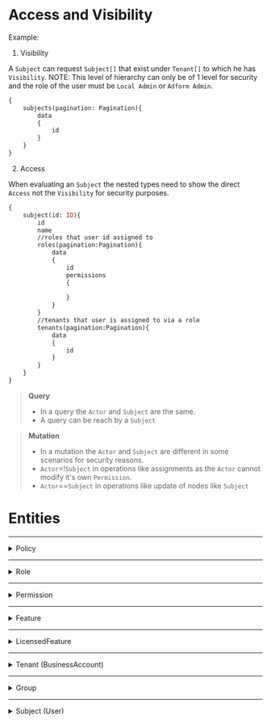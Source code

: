 
# Access and Visibility

Example:

1. Visibility

A `Subject` can request `Subject[]` that exist under `Tenant[]` to which he has `Visibility`.
NOTE: This level of hierarchy can only be of 1 level for security and the role of the user must be `Local Admin` or `Adform Admin`.
```graphql
{
    subjects(pagination: Pagination){
        data 
        {
            id
        }
    }
}
```

2. Access

When evaluating an `Subject` the nested types need to show the direct `Access` not the `Visibility` for security purposes.

```graphql
{
    subject(id: ID){
        id
        name
        //roles that user id assigned to
        roles(pagination:Pagination){
            data 
            {
                id
                permissions
                {
                    
                }
            }
        }
        //tenants that user is assigned to via a role
        tenants(pagination:Pagination){
            data 
            {
                id
            }
        }
    }
}
```




> **Query**  
>
> * In a query the `Actor` and `Subject` are the same.
> * A query can be reach by a `Subject`

> **Mutation**
> * In a mutation the `Actor` and `Subject` are different in some scenarios for security reasons.
> * `Actor`=!`Subject` in operations like assignments as the `Actor` cannot modify it's own `Permission`.
> * `Actor`==`Subject` in operations like update of nodes like `Subject`

# Entities

---

<details>
<summary>Policy</summary>

> `Policies` are used to group `roles`, they allow to reduce the space of search.

## Query

### `policy(id:ID)`

Get a `Policy` by id.

#### Validation

`Policy` can be listed by `AdformAdmin` only.

#### Nested types

* `Roles`: Display the `Roles` that are contained in a `Policy`.

### `policies(pagination: Pagination)`

Get a list of `Policies`, it allows pagination, sorting and filtering.

#### Validation

`Policies` can be listed by `AdformAdmin` only.

#### Nested types

* `Roles`: Display the `Roles` that are contained in a `Policy`.

---

## Mutation

### `createPolicy` 

Creates a new `Policy` in the graph. To place it on different levels the `parentId` field is used.

#### Validation

Only `AdformAdmin` can create a `Policy`.

### `deletePolicy`

Deletes a `Policy` from the graph using the `id` field.

#### Validation

Only `AdformAdmin` can delete a `Policy`.

</details>

---

<details>
<summary>Role</summary>

>`Roles` are categorized as:
> * `Custom Role`: Belong and are own by a `Tenant`. They are cloned from a `Template Role`, and they are managed by the `Tenant` who owns them.
> * `Template Role`: Belong and are own by a `Adform:Tenant`. They are also known as `System Role` and they are managed by the `Adform:Tenant`.
> * `Ghost Role (coming soon)`: Belong and are own by a `Tenant`. They are used to represent the belonging of a `Subject` to a `Tenant` (Business account invitation).
>
>There are special `Roles` that modify the behaviour of the system:
> * `AdformAdmin`: Is the role that has the higher visibility and accessibility of all, meaning that a `Subject` assigned to this `Role` can perform all the mutations and queries in the graph.
> * `LocalAdmin`: Is the role that is assigned to the owner of a `Tenant` it allows to query `Resources` that belong to the `Tenant` and mutate them as well.

## Query

### `role(id:ID)`

Get a `Role` by id.

#### Validation

- `Template Role` can be visible by a `Subject` always.
- `Custom Role` can be visible by a `Subject` if:
    - The `Subject` is `AdformAdmin`.
    - The `Subject` is in the `Tenant` who owns the `Custom Role`.
    - The `Subject` is in the `Tenant` who is a children of a `Tenant` that owns the `Custom Role`.

#### Nested types

* `Permission`: Display the `Permissions` that are contained in a `Role`.
* `Users`: Display the `Users` that are assigned to a `Role`.
* `BusinessAccount`: Display the `BusinessAccount` that owns a `Role`.

### `roles(pagination: Pagination)`

Get a list of `Roles`, it allows pagination, sorting and filtering.

#### Validation

- `Template Role` can be visible by a `Subject` always.
- `Custom Role` can be visible by a `Subject` if:
    - The `Subject` is `AdformAdmin`.
    - The `Subject` is in the `Tenant` who owns the `Custom Role`.
    - The `Subject` is in the `Tenant` who is a children of a `Tenant` that owns the `Custom Role`.

#### Nested types

* `Permissions`: Display the `Permissions` that are contained in a `Role`.
* `Users`: Display the `Users` that are assigned to a `Role`.
* `BusinessAccount`: Display the `BusinessAccount` that owns a `Role`.

---

## Mutation

### `createRole`

Creates a new `Role` in the graph. To place it on different `Policy` the `policyId` field is used.

#### Validation

- `Template Role` can be created by a `Subject` if is an `AdformAdmin`.
- `Custom Role` can be created by a `Subject` if:
    - The `Subject` is `AdformAdmin`. 
    - The `Subject` is `LocalAdmin` of the `Tenant` that is specified.
    - The `Subject` is `LocalAdmin` of the `Tenant` that is parent of the `Tenant` is specified.

### `deleteRole`

Deletes a `Role` from the graph using the `id` field.

#### Validation

- `Template Role` can be deleted by a `Subject` if is an `AdformAdmin`.
- `Custom Role` can be deleted by a `Subject` if:
    - The `Subject` is `AdformAdmin`.
    - The `Subject` is `LocalAdmin` of the `Tenant` that owns the `Role`.
    - The `Subject` is `LocalAdmin` of the `Tenant` that is parent of the `Tenant` is specified.

### `assignPermissionToRole` [Deprecation] this is done by `updateRole` via `features`

Assigns a `Permission` to a `Role`. 

#### Validation

- A `Subject` that is an `AdformAdmin` can assign a `Permission` to a `Role`.

### `updateRole`

It updates a `Role` in the graph and its assigned `Permissions` via `Features`.

- `Template Role` can be updated by a `Subject` if is an `AdformAdmin`.
- `Custom Role` can be updated by a `Subject` if:
    - The `Subject` is `AdformAdmin`.
    - The `Subject` is `LocalAdmin` of the `Tenant` that owns the `Role`.
    - The `Subject` is `LocalAdmin` of the `Tenant` that is parent of the `Tenant` is specified. If this `Tenant` contains `Features` that will update the `Role`.

</details>

---

<details>
<summary>Permission</summary>

## Query

### `permission(id:ID)`

Get a `Permission` by id.

#### Validation

`Permission` can be listed by `AdformAdmin`.

#### Nested typed

* `Feature`: Display the `Feature` in which a `Permission` is contained.

### `permissions(pagination:Pagination)`

Get a list of `Permissions`, it allows pagination, sorting and filtering.

#### Validation

`Permissions` can be listed by `AdformAdmin`.

#### Nested typed

* `Feature`: Display the `Feature` in which a `Permission` is contained.

---

## Mutation

### `createPermission`

Creates a new `Permission` in the graph.

#### Validation

Only `AdformAdmin` can create a `Permission`.

### `deletePolicy`

Deletes a `Permission` from the graph using the `id` field.

#### Validation

Only `AdformAdmin` can delete a `Permission`.

</details>

---

<details>
<summary>Feature</summary>

## Query

### `feature(id:ID)`

Get a `Feature` by id.

#### Validation

A `Feature` can be listed if:
* `Subject` is an `AdformAdmin`.
* `Subject` is a `LocalAdmin` of a `Tenant` that owns the `Feature`.

#### Nested typed

* `BusinessAccount`: Display the `BusinessAccount` in which the `Feature` is Assigned.
* `LicensedFeatures`: Display the `LicensedFeature` in which the `Feature` is contained.
* `Feature`: Display the `Feature` co-dependency.
* `Permissions`: Display the `Permissions` that are contained in a `Feature`.

### `features(pagination:Pagination)`

Get a list of `Features`, it allows pagination, sorting and filtering.

#### Validation

A `Feature` can be listed if:
* `Subject` is an `AdformAdmin`.
* `Subject` is a `LocalAdmin` of a `Tenant` that owns the `Feature`.

#### Nested typed

* `BusinessAccount`: Display the `BusinessAccount` in which the `Feature` is Assigned.
* `LicensedFeatures`: Display the `LicensedFeature` in which the `Feature` is contained.
* `Feature`: Display the `Feature` co-dependency.
* `Permissions`: Display the `Permissions` that are contained in a `Feature`.

## Mutation

### `createFeature`

Creates a new `Feature` in the graph.

#### Validation

Only `AdformAdmin` can create a `Feature`.

### `deleteFeature`

Deletes a `Feature` from the graph using the `id` field.

#### Validation

Only `AdformAdmin` can delete a `Feature`.

### `assignPermissionToFeature`

Assigns a `Permission` to a `Feature`.

#### Validation

Only `AdformAdmin` can assign `Permission` a `Feature`.

### `assignFeatureCoDependency`

Assigns a `Feature` to a `Feature` as co-dependency.

#### Validation

Only `AdformAdmin` can assign co-dependency to a `Feature`.

> Note: `Feature` is to be created by a seed script.
> 
</details>

---

<details>
<summary>LicensedFeature</summary>

## Query

### `licensedFeature(id:ID)`

Get a `LicensedFeature` by id.

#### Validation

A `LicensedFeature` can be listed if:
* `Subject` is an `AdformAdmin`.
* `Subject` is a `LocalAdmin` of a `Tenant` that owns the `Feature` that is contained in a `LicensedFeature`.

#### Nested typed

* `Features`: Display the `Features` that are contained in a `LicensedFeature`.

### `licensedFeatures(pagination:Pagination)`

Get a list of `Features`, it allows pagination, sorting and filtering.

#### Validation

A `LicensedFeature` can be listed if:
* `Subject` is an `AdformAdmin`.
* `Subject` is a `LocalAdmin` of a `Tenant` that owns the `Feature` that is contained in a `LicensedFeature`.

#### Nested typed

* `Features`: Display the `Features` that are contained in a `LicensedFeature`.

---

## Mutation

> Note: `LicensedFeature` is to be created by a seed script. Therefore no creation or deletion mutation exist.

### `assignLicensedFeaturesToBusinessAccount`

Assigns `Features` to a `Tenant` via `LicensedFeature`.

#### Validation

Only `AdformAdmin` can assign `Features` to a `Tenant`.

</details>

---

<details>
<summary>Tenant (BusinessAccount)</summary>

## Query

### `businessAccount(id:ID)`

Get a `BusinessAccount` by id.

#### Validation

A `BusinessAccount` can be listed if:
* `Subject` is an `AdformAdmin`.
* `Subject` is a `LocalAdmin` that contains a `Tenant` either directly or by inheritance (parent can see children).

#### Nested typed

* `Roles`: Display the `Roles` that are owned by a `BusinessAccount`.
* `Users`: Display the `Users` that are assigned to a `BusinessAccount`.
* `LicensedFeature`: Display the `LicensedFeature` that are assigned to a `BusinessAccount` via `Features`.

### `businessAccounts(pagination:Pagination)`

Get a list of `BusinessAccounts`, it allows pagination, sorting and filtering.

#### Validation

A `BusinessAccount` can be listed if:
* `Subject` is an `AdformAdmin`.
* `Subject` is a `LocalAdmin` that contains a `Tenant` either directly or by inheritance (parent can see children).

#### Nested typed

* `Roles`: Display the `Roles` that are owned by a `BusinessAccount`.
* `Users`: Display the `Users` that are assigned to a `BusinessAccount`.
* `LicensedFeature`: Display the `LicensedFeature` that are assigned to a `BusinessAccount` via `Features`.

---

## Mutation

> Note: Creation and deletion of `BusinessAccount` is handled by DDP.

### `assignBusinessAccountToFeature` [Deprecation] check `assignLicensedFeaturesToBusinessAccount`

Assigns a `BusinessAccount` to a `Feature`.

#### Validation

Only `AdformAdmin` can assign `Features` to a `Tenant`.

</details>

---

<details>
<summary>Group</summary>

> Note: The `Group` is an entity that cannot be retrieved and is used to create a link between the `Policy` tree and the `Tenancy` tree.
> Note: The `Group` is created in a lazy way during the assignment.

</details>

---

<details>
<summary>Subject (User)</summary>

## Query

> Note: A regular user does not have any query. Except for the `Runtime` evaluation. We could add an additional endpoint `me` that will only allow query of `Subject`.

### `user(id:ID)`

Get a `User` by id.

#### Validation

A `User` can be listed if:
* `Subject` is an `AdformAdmin`.
* `Subject` is a `LocalAdmin` that contains a `Tenant` that intersects with the `User`.

#### Nested typed

* `Roles`: Display the `Roles` that are assigned to a `User`.
* `BusinessAccounts`: Display the `BusinessAccounts` that are assigned to a `User`.

### `users(pagination:Pagination)`

Get a list of `users`, it allows pagination, sorting and filtering.

#### Validation

A `User` can be listed if:
* `Subject` is an `AdformAdmin`.
* `Subject` is a `LocalAdmin` that contains a `Tenant` that intersects with the `User`.

#### Nested typed

* `Roles`: Display the `Roles` that are assigned to a `User`.
* `BusinessAccounts`: Display the `BusinessAccounts` that are assigned to a `User`.

---

## Mutation

> Note: `Subject` is to be created by the User creation flow v2.

### `updateUserAssignments`

Assigns `Roles` to a `User`.

#### Validation

A `User` can be assigned `Roles` if:
* `Actor` is an `AdformAdmin`.
* `Actor` is a `LocalAdmin` and has visibility over the `Role` and `Tenant` and the `Subject` exist on the graph (user creation).

#### Events

All the events are emitted only if the validaton and the mutation itself succeeds.

* `SubjectDisabledEvent` is emitted if the original `AuthorizationResult` is not empty and the new `AuthorizationResult` is empty, meaning that the subject has no links to any `Tenant`. This event is used by `Auth` legacy to disable the `LocalLogin`.
* `SubjectAssignedEvent` is emitted if the new `AuthorizationResult` contains new `Tenant`. This event is used by `Auth` legacy to create profiles.
NOTE.- This event has a boolean flag `InitialConnection`, that indicates whether is a new `Tenant` to `Subject` relationship being created. In case of DMP the flag is not dependant on individual `Tenant`, but is evaluated by existance of a `Tenant` of type `DMP`, this way the event will be triggered only once for `DMP` not per `Tenant` like in `Agencies` or `Publishers`. 
* `SubjectUnassignedEvent` is emitted if the new `AuthorizationResult` contains new `Tenant`. This event is used by `Auth` legacy to disabled profiles.
* `SubjectAuthorizationResultChangedEvent` is emitted on base conditions. This notification is used by AAP to update the `Authorization` cache.
* `SubjectAssignmentsNotification` is emitted on base conditions. This notification is used by AAP Notification Service.

</details>


